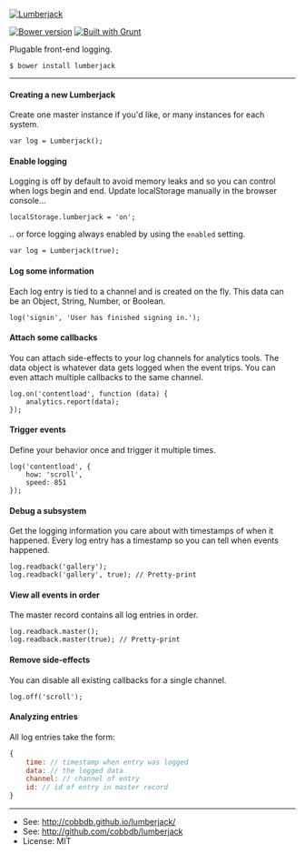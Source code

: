 [![Lumberjack](http://i.imgur.com/d0rKge1.png)](https://cobbdb.github.io/lumberjack)

[![Bower version](https://badge.fury.io/bo/lumberjack.svg)](http://badge.fury.io/bo/lumberjack) [![Built with Grunt](https://cdn.gruntjs.com/builtwith.png)](http://gruntjs.com/)

Plugable front-end logging.

    $ bower install lumberjack

-------------
#### Creating a new Lumberjack
Create one master instance if you'd like, or many instances for each system.

    var log = Lumberjack();

#### Enable logging
Logging is off by default to avoid memory leaks and so you can control when logs
begin and end. Update localStorage manually in the browser console...

    localStorage.lumberjack = 'on';

.. or force logging always enabled by using the `enabled` setting.

    var log = Lumberjack(true);

#### Log some information
Each log entry is tied to a channel and is created on the fly. This data
can be an Object, String, Number, or Boolean.

    log('signin', 'User has finished signing in.');

#### Attach some callbacks
You can attach side-effects to your log channels for analytics tools.
The data object is whatever data gets logged when the event trips.
You can even attach multiple callbacks to the same channel.

    log.on('contentload', function (data) {
        analytics.report(data);
    });

#### Trigger events
Define your behavior once and trigger it multiple times.

    log('contentload', {
        how: 'scroll',
        speed: 851
    });

#### Debug a subsystem
Get the logging information you care about with timestamps of when it happened.
Every log entry has a timestamp so you can tell when events happened.

    log.readback('gallery');
    log.readback('gallery', true); // Pretty-print

#### View all events in order
The master record contains all log entries in order.

    log.readback.master();
    log.readback.master(true); // Pretty-print

#### Remove side-effects
You can disable all existing callbacks for a single channel.

    log.off('scroll');

#### Analyzing entries
All log entries take the form:
```js
{
    time: // timestamp when entry was logged
    data: // the logged data
    channel: // channel of entry
    id: // id of entry in master record
}
```

---------
* See: http://cobbdb.github.io/lumberjack/
* See: http://github.com/cobbdb/lumberjack
* License: MIT
